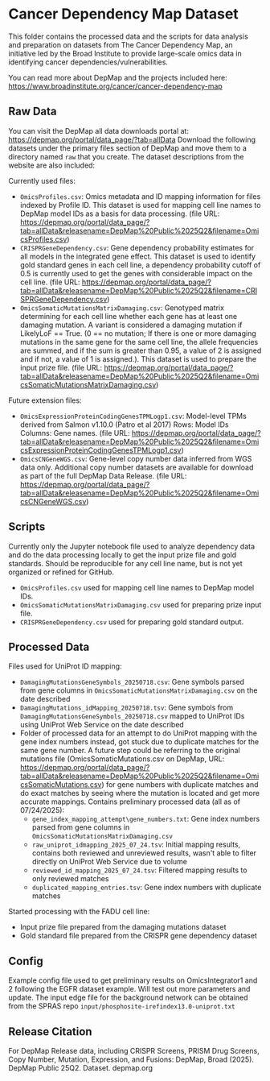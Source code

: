 # Cancer Dependency Map Dataset

This folder contains the processed data and the scripts for data analysis and preparation on datasets from The Cancer Dependency Map, an initiative led by the Broad Institute to provide large-scale omics data in identifying cancer dependencies/vulnerabilities.

You can read more about DepMap and the projects included here: https://www.broadinstitute.org/cancer/cancer-dependency-map

## Raw Data
You can visit the DepMap all data downloads portal at: https://depmap.org/portal/data_page/?tab=allData
Download the following datasets under the primary files section of DepMap and move them to a directory named `raw` that you create. The dataset descriptions from the website are also included:

Currently used files:

- `OmicsProfiles.csv`: Omics metadata and ID mapping information for files indexed by Profile ID. This dataset is used for mapping cell line names to DepMap model IDs as a basis for data processing. (file URL: https://depmap.org/portal/data_page/?tab=allData&releasename=DepMap%20Public%2025Q2&filename=OmicsProfiles.csv)
- `CRISPRGeneDependency.csv`: Gene dependency probability estimates for all models in the integrated gene effect. This dataset is used to identify gold standard genes in each cell line, a dependency probability cutoff of 0.5 is currently used to get the genes with considerable impact on the cell line. (file URL: https://depmap.org/portal/data_page/?tab=allData&releasename=DepMap%20Public%2025Q2&filename=CRISPRGeneDependency.csv)
- `OmicsSomaticMutationsMatrixDamaging.csv`: Genotyped matrix determining for each cell line whether each gene has at least one damaging mutation. A variant is considered a damaging mutation if LikelyLoF == True. (0 == no mutation; If there is one or more damaging mutations in the same gene for the same cell line, the allele frequencies are summed, and if the sum is greater than 0.95, a value of 2 is assigned and if not, a value of 1 is assigned.). This dataset is used to prepare the input prize file. (file URL: https://depmap.org/portal/data_page/?tab=allData&releasename=DepMap%20Public%2025Q2&filename=OmicsSomaticMutationsMatrixDamaging.csv)

Future extension files:

- `OmicsExpressionProteinCodingGenesTPMLogp1.csv`: Model-level TPMs derived from Salmon v1.10.0 (Patro et al 2017) Rows: Model IDs Columns: Gene names. (file URL: https://depmap.org/portal/data_page/?tab=allData&releasename=DepMap%20Public%2025Q2&filename=OmicsExpressionProteinCodingGenesTPMLogp1.csv)
- `OmicsCNGeneWGS.csv`: Gene-level copy number data inferred from WGS data only. Additional copy number datasets are available for download as part of the full DepMap Data Release. (file URL: https://depmap.org/portal/data_page/?tab=allData&releasename=DepMap%20Public%2025Q2&filename=OmicsCNGeneWGS.csv)


## Scripts
Currently only the Jupyter notebook file used to analyze dependency data and do the data processing locally to get the input prize file and gold standards. Should be reproducible for any cell line name, but is not yet organized or refined for GitHub.
- `OmicsProfiles.csv` used for mapping cell line names to DepMap model IDs.
- `OmicsSomaticMutationsMatrixDamaging.csv` used for preparing prize input file.
- `CRISPRGeneDependency.csv` used for preparing gold standard output.  

## Processed Data
Files used for UniProt ID mapping:
- `DamagingMutationsGeneSymbols_20250718.csv`: Gene symbols parsed from gene columns in `OmicsSomaticMutationsMatrixDamaging.csv` on the date described
- `DamagingMutations_idMapping_20250718.tsv`: Gene symbols from `DamagingMutationsGeneSymbols_20250718.csv` mapped to UniProt IDs using UniProt Web Service on the date described
- Folder of processed data for an attempt to do UniProt mapping with the gene index numbers instead, got stuck due to duplicate matches for the same gene number. A future step could be referring to the original mutations file (OmicsSomaticMutations.csv on DepMap, URL: https://depmap.org/portal/data_page/?tab=allData&releasename=DepMap%20Public%2025Q2&filename=OmicsSomaticMutations.csv) for gene numbers with duplicate matches and do exact matches by seeing where the mutation is located and get more accurate mappings. Contains preliminary processed data (all as of 07/24/2025):
    - `gene_index_mapping_attempt\gene_numbers.txt`: Gene index numbers parsed from gene columns in `OmicsSomaticMutationsMatrixDamaging.csv`
    - `raw_uniprot_idmapping_2025_07_24.tsv`: Initial mapping results, contains both reviewed and unreviewed results, wasn't able to filter directly on UniProt Web Service due to volume
    - `reviewed_id_mapping_2025_07_24.tsv`: Filtered mapping results to only reviewed matches
    - `duplicated_mapping_entries.tsv`: Gene index numbers with duplicate matches

Started processing with the FADU cell line:
- Input prize file prepared from the damaging mutations dataset
- Gold standard file prepared from the CRISPR gene dependency dataset

## Config
Example config file used to get preliminary results on OmicsIntegrator1 and 2 following the EGFR dataset example. Will test out more parameters and update.
The input edge file for the background network can be obtained from the SPRAS repo `input/phosphosite-irefindex13.0-uniprot.txt`

## Release Citation
For DepMap Release data, including CRISPR Screens, PRISM Drug Screens, Copy Number, Mutation, Expression, and Fusions:
DepMap, Broad (2025). DepMap Public 25Q2. Dataset. depmap.org
